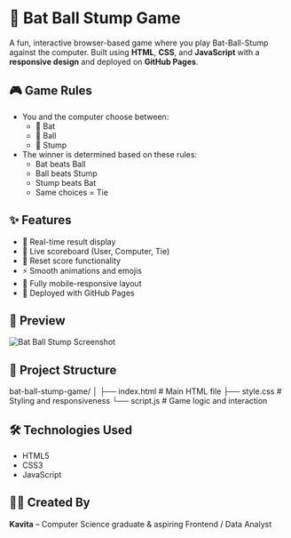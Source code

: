 # 🏏 Bat Ball Stump Game

A fun, interactive browser-based game where you play Bat-Ball-Stump against the computer. Built using **HTML**, **CSS**, and **JavaScript** with a **responsive design** and deployed on **GitHub Pages**.

## 🎮 Game Rules

- You and the computer choose between:
  - 🏏 Bat
  - 🏐 Ball
  - 🧱 Stump
- The winner is determined based on these rules:
  - Bat beats Ball
  - Ball beats Stump
  - Stump beats Bat
  - Same choices = Tie

## ✨ Features

- 🎯 Real-time result display
- 🧮 Live scoreboard (User, Computer, Tie)
- 🔁 Reset score functionality
- ⚡ Smooth animations and emojis
- 📱 Fully mobile-responsive layout
- 🚀 Deployed with GitHub Pages

## 📸 Preview

![Bat Ball Stump Screenshot](https://user-images.githubusercontent.com/YOUR-USERNAME/YOUR-REPO/image.png) 

## 📂 Project Structure

bat-ball-stump-game/
│
├── index.html # Main HTML file
├── style.css # Styling and responsiveness
└── script.js # Game logic and interaction

## 🛠️ Technologies Used

- HTML5
- CSS3
- JavaScript 

## 🙋‍♀️ Created By

**Kavita** – Computer Science graduate & aspiring Frontend / Data Analyst
